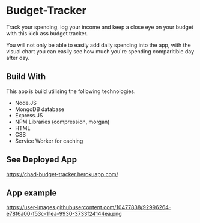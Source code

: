 # Budget-Tracker

Track your spending, log your income and keep a close eye on your budget with this kick ass budget tracker. 

You will not only be able to easily add daily spending into the app, with the visual chart you can easily see how much you're spending comparitible day after day. 

## Build With

This app is build utilising the following technologies.

- Node.JS
- MongoDB database
- Express.JS
- NPM Libraries (compression, morgan)
- HTML
- CSS
- Service Worker for caching

## See Deployed App 

https://chad-budget-tracker.herokuapp.com/

## App example

https://user-images.githubusercontent.com/10477838/92996264-e78f6a00-f53c-11ea-9930-3733f24144ea.png
